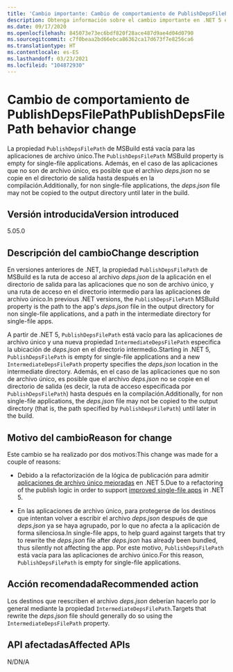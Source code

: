 ```yaml
---
title: 'Cambio importante: Cambio de comportamiento de PublishDepsFilePath'
description: Obtenga información sobre el cambio importante en .NET 5 en el que la propiedad PublishDepsFilePath de MSBuild está vacía para las aplicaciones de un solo archivo.
ms.date: 09/17/2020
ms.openlocfilehash: 845073e73ec6bdf820f28ace487d9ae4d04d0790
ms.sourcegitcommit: c7f0beaa2bd66ebca86362ca17d673f7e8256ca6
ms.translationtype: HT
ms.contentlocale: es-ES
ms.lasthandoff: 03/23/2021
ms.locfileid: "104872930"
---
```

# <a name="publishdepsfilepath-behavior-change"></a><span data-ttu-id="f9d76-103">Cambio de comportamiento de PublishDepsFilePath</span><span class="sxs-lookup"><span data-stu-id="f9d76-103">PublishDepsFilePath behavior change</span></span>

<span data-ttu-id="f9d76-104">La propiedad `PublishDepsFilePath` de MSBuild está vacía para las aplicaciones de archivo único.</span><span class="sxs-lookup"><span data-stu-id="f9d76-104">The `PublishDepsFilePath` MSBuild property is empty for single-file applications.</span></span> <span data-ttu-id="f9d76-105">Además, en el caso de las aplicaciones que no son de archivo único, es posible que el archivo *deps.json* no se copie en el directorio de salida hasta después en la compilación.</span><span class="sxs-lookup"><span data-stu-id="f9d76-105">Additionally, for non single-file applications, the *deps.json* file may not be copied to the output directory until later in the build.</span></span>

## <a name="version-introduced"></a><span data-ttu-id="f9d76-106">Versión introducida</span><span class="sxs-lookup"><span data-stu-id="f9d76-106">Version introduced</span></span>

<span data-ttu-id="f9d76-107">5.0</span><span class="sxs-lookup"><span data-stu-id="f9d76-107">5.0</span></span>

## <a name="change-description"></a><span data-ttu-id="f9d76-108">Descripción del cambio</span><span class="sxs-lookup"><span data-stu-id="f9d76-108">Change description</span></span>

<span data-ttu-id="f9d76-109">En versiones anteriores de .NET, la propiedad `PublishDepsFilePath` de MSBuild es la ruta de acceso al archivo *deps.json* de la aplicación en el directorio de salida para las aplicaciones que no son de archivo único, y una ruta de acceso en el directorio intermedio para las aplicaciones de archivo único.</span><span class="sxs-lookup"><span data-stu-id="f9d76-109">In previous .NET versions, the `PublishDepsFilePath` MSBuild property is the path to the app's *deps.json* file in the output directory for non single-file applications, and a path in the intermediate directory for single-file apps.</span></span>

<span data-ttu-id="f9d76-110">A partir de .NET 5, `PublishDepsFilePath` está vacío para las aplicaciones de archivo único y una nueva propiedad `IntermediateDepsFilePath` especifica la ubicación de *deps.json* en el directorio intermedio.</span><span class="sxs-lookup"><span data-stu-id="f9d76-110">Starting in .NET 5, `PublishDepsFilePath` is empty for single-file applications and a new `IntermediateDepsFilePath` property specifies the *deps.json* location in the intermediate directory.</span></span> <span data-ttu-id="f9d76-111">Además, en el caso de las aplicaciones que no son de archivo único, es posible que el archivo *deps.json* no se copie en el directorio de salida (es decir, la ruta de acceso especificada por `PublishDepsFilePath`) hasta después en la compilación.</span><span class="sxs-lookup"><span data-stu-id="f9d76-111">Additionally, for non single-file applications, the *deps.json* file may not be copied to the output directory (that is, the path specified by `PublishDepsFilePath`) until later in the build.</span></span>

## <a name="reason-for-change"></a><span data-ttu-id="f9d76-112">Motivo del cambio</span><span class="sxs-lookup"><span data-stu-id="f9d76-112">Reason for change</span></span>

<span data-ttu-id="f9d76-113">Este cambio se ha realizado por dos motivos:</span><span class="sxs-lookup"><span data-stu-id="f9d76-113">This change was made for a couple of reasons:</span></span>

- <span data-ttu-id="f9d76-114">Debido a la refactorización de la lógica de publicación para admitir [aplicaciones de archivo único mejoradas](https://github.com/dotnet/designs/blob/main/accepted/2020/single-file/design.md) en .NET 5.</span><span class="sxs-lookup"><span data-stu-id="f9d76-114">Due to a refactoring of the publish logic in order to support [improved single-file apps](https://github.com/dotnet/designs/blob/main/accepted/2020/single-file/design.md) in .NET 5.</span></span>

- <span data-ttu-id="f9d76-115">En las aplicaciones de archivo único, para protegerse de los destinos que intentan volver a escribir el archivo *deps.json* después de que *deps.json* ya se haya agrupado, por lo que no afecta a la aplicación de forma silenciosa.</span><span class="sxs-lookup"><span data-stu-id="f9d76-115">In single-file apps, to help guard against targets that try to rewrite the *deps.json* file after *deps.json* has already been bundled, thus silently not affecting the app.</span></span> <span data-ttu-id="f9d76-116">Por este motivo, `PublishDepsFilePath` está vacía para las aplicaciones de archivo único.</span><span class="sxs-lookup"><span data-stu-id="f9d76-116">For this reason, `PublishDepsFilePath` is empty for single-file applications.</span></span>

## <a name="recommended-action"></a><span data-ttu-id="f9d76-117">Acción recomendada</span><span class="sxs-lookup"><span data-stu-id="f9d76-117">Recommended action</span></span>

<span data-ttu-id="f9d76-118">Los destinos que reescriben el archivo *deps.json* deberían hacerlo por lo general mediante la propiedad `IntermediateDepsFilePath`.</span><span class="sxs-lookup"><span data-stu-id="f9d76-118">Targets that rewrite the *deps.json* file should generally do so using the `IntermediateDepsFilePath` property.</span></span>

## <a name="affected-apis"></a><span data-ttu-id="f9d76-119">API afectadas</span><span class="sxs-lookup"><span data-stu-id="f9d76-119">Affected APIs</span></span>

<span data-ttu-id="f9d76-120">N/D</span><span class="sxs-lookup"><span data-stu-id="f9d76-120">N/A</span></span>

<!--

### Affected APIs

Not detectable via API analysis.

### Category

MSBuild

-->
